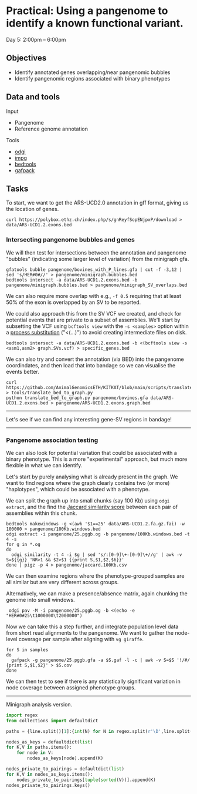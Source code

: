 # Practical: Using a pangenome to identify a known functional variant.
Day 5: 2:00pm – 6:00pm

## Objectives
 - Identify annotated genes overlapping/near pangenomic bubbles
 - Identify pangenomic regions associated with binary phenotypes

## Data and tools

Input
 - Pangenome
 - Reference genome annotation

Tools
 - [odgi](https://github.com/pangenome/odgi)
 - [impg](https://github.com/pangenome/impg)
 - [bedtools](https://github.com/arq5x/bedtools2)
 - [gafpack](https://github.com/ekg/gafpack)

## Tasks

To start, we want to get the ARS-UCD2.0 annotation in gff format, giving us the location of genes.

```
curl https://polybox.ethz.ch/index.php/s/gnReyfSopENjpxP/download > data/ARS-UCD1.2.exons.bed
```

### Intersecting pangenome bubbles and genes

We will then test for intersections between the annotation and pangenome "bubbles" (indicating some larger level of variation) from the minigraph gfa.

```
gfatools bubble pangenome/bovines_with_P_lines.gfa | cut -f -3,12 | sed 's/HER#0#//' > pangenome/minigraph.bubbles.bed
bedtools intersect -a data/ARS-UCD1.2.exons.bed -b pangenome/minigraph.bubbles.bed > pangenome/minigraph_SV_overlaps.bed
```

We can also require more overlap with e.g., `-f 0.5` requiring that at least 50% of the exon is overlapped by an SV to be reported.

We could also approach this from the SV VCF we created, and check for potential events that are private to a subset of assemblies.
We'll start by subsetting the VCF using `bcftools view` with the `-s <samples>` option within a [process substitution](https://en.wikipedia.org/wiki/Process_substitution) ("<(...)") to avoid creating intermediate files on disk.

```
bedtools intersect -a data/ARS-UCD1.2.exons.bed -b <(bcftools view -s <asm1,asm2> graph.SVs.vcf) > specific_genes.bed
```

We can also try and convert the annotation (via BED) into the pangenome coordindates, and then load that into bandage so we can visualise the events better.
```
curl https://github.com/AnimalGenomicsETH/KITKAT/blob/main/scripts/translate_bed_to_graph.py > tools/translate_bed_to_graph.py
python translate_bed_to_graph.py pangenome/bovines.gfa data/ARS-UCD1.2.exons.bed > pangenome/ARS-UCD1.2.exons.graph.bed
```

---

Let's see if we can find any interesting gene-SV regions in bandage!

---

### Pangenome association testing

We can also look for potential variation that could be associated with a binary phenotype.
This is a more "experimental" approach, but much more flexible in what we can identify.

Let's start by purely analysing what is already present in the graph.
We want to find regions where the graph clearly contains two (or more) "haplotypes", which could be associated with a phenotype.

We can split the graph up into small chunks (say 100 Kb) using `odgi extract`, and the find the [Jaccard similarity score](https://en.wikipedia.org/wiki/Jaccard_index) between each pair of assemblies within this chunk.

```
bedtools makewindows -g <(awk '$1==25' data/ARS-UCD1.2.fa.gz.fai) -w 100000 > pangenome/100Kb.windows.bed
odgi extract -i pangenome/25.pggb.og -b pangenome/100Kb.windows.bed -t 4 -s
for g in *.og
do
  odgi similarity -t 4 -i $g | sed 's/:[0-9]\+-[0-9]\+//g' | awk -v S=${{g}} 'NR>1 && $2>$1 {{print S,$1,$2,$6}}'
done | pigz -p 4 > pangenome/jaccard.100Kb.csv
```

We can then examine regions where the phenotype-grouped samples are all similar but are very different across groups.

Alternatively, we can make a presence/absence matrix, again chunking the genome into small windows.

```
 odgi pav -M -i pangenome/25.pggb.og -b <(echo -e "HER#0#25\t1000000\t2000000")
```

Now we can take this a step further, and integrate population level data from short read alignments to the pangenome.
We want to gather the node-level coverage per sample after aligning with `vg giraffe`.

```
for S in samples
do
  gafpack -g pangenome/25.pggb.gfa -a $S.gaf -l -c | awk -v S=$S '!/#/ {print S,$1,$2}' > $S.cov
done
```

We can then test to see if there is any statistically significant variation in node coverage between assigned phenotype groups.

---

Minigraph analysis version.

```python
import regex
from collections import defaultdict

paths = {line.split()[1]:{int(N) for N in regex.split(r'\D',line.split()[2])[:-1] if N} for line in open('pangenome/bovines_with_P_lines.gfa') if line[0] == 'P'}

nodes_as_keys = defaultdict(list)
for K,V in paths.items():
    for node in V:
        nodes_as_keys[node].append(K)

nodes_private_to_pairings = defaultdict(list)
for K,V in nodes_as_keys.items():
    nodes_private_to_pairings[tuple(sorted(V))].append(K)
nodes_private_to_pairings.keys()
```

